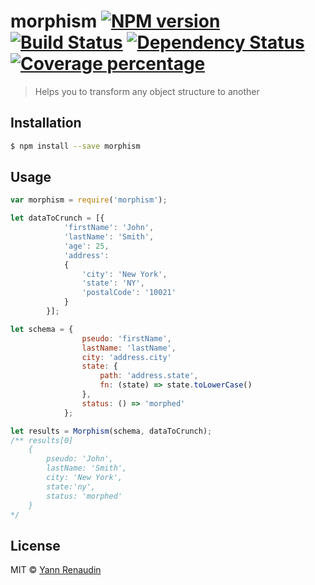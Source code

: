 # morphism [![NPM version][npm-image]][npm-url] [![Build Status][travis-image]][travis-url] [![Dependency Status][daviddm-image]][daviddm-url] [![Coverage percentage][coveralls-image]][coveralls-url]
> Helps you to transform any object structure to another

## Installation

```sh
$ npm install --save morphism
```

## Usage

```js
var morphism = require('morphism');

let dataToCrunch = [{
            'firstName': 'John',
            'lastName': 'Smith',
            'age': 25,
            'address':
            {
                'city': 'New York',
                'state': 'NY',
                'postalCode': '10021'
            }
        }];

let schema = { 
                pseudo: 'firstName',
                lastName: 'lastName',
                city: 'address.city'
                state: {
                    path: 'address.state',
                    fn: (state) => state.toLowerCase()
                },
                status: () => 'morphed'
            };

let results = Morphism(schema, dataToCrunch);
/** results[0]
    {
        pseudo: 'John',
        lastName: 'Smith',
        city: 'New York',
        state:'ny',
        status: 'morphed'
    }
*/
```
## License

MIT © [Yann Renaudin]()


[npm-image]: https://badge.fury.io/js/morphism.svg
[npm-url]: https://npmjs.org/package/morphism
[travis-image]: https://travis-ci.org/emyann/morphism.svg?branch=master
[travis-url]: https://travis-ci.org/emyann/morphism
[daviddm-image]: https://david-dm.org/emyann/morphism.svg?theme=shields.io
[daviddm-url]: https://david-dm.org/emyann/morphism
[coveralls-image]: https://coveralls.io/repos/emyann/morphism/badge.svg
[coveralls-url]: https://coveralls.io/r/emyann/morphism
